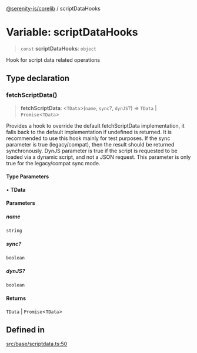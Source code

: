 [@serenity-is/corelib](../README.md) / scriptDataHooks

# Variable: scriptDataHooks

> `const` **scriptDataHooks**: `object`

Hook for script data related operations

## Type declaration

### fetchScriptData()

> **fetchScriptData**: \<`TData`\>(`name`, `sync`?, `dynJS`?) => `TData` \| `Promise`\<`TData`\>

Provides a hook to override the default fetchScriptData implementation,
it falls back to the default implementation if undefined is returned.
It is recommended to use this hook mainly for test purposes.
If the sync parameter is true (legacy/compat), then the result should be returned synchronously.
DynJS parameter is true if the script is requested to be loaded via a dynamic script,
and not a JSON request. This parameter is only true for the legacy/compat sync mode.

#### Type Parameters

• **TData**

#### Parameters

##### name

`string`

##### sync?

`boolean`

##### dynJS?

`boolean`

#### Returns

`TData` \| `Promise`\<`TData`\>

## Defined in

[src/base/scriptdata.ts:50](https://github.com/serenity-is/serenity/blob/master/packages/corelib/src/base/scriptdata.ts#L50)
